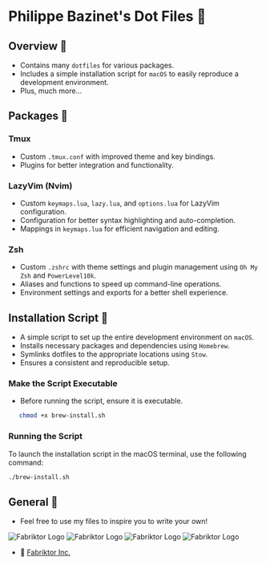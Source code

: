 # Philippe Bazinet's Dot Files 🔨

## Overview 📒

- Contains many `dotfiles` for various packages.
- Includes a simple installation script for `macOS` to easily reproduce a development environment.
- Plus, much more...

## Packages 📁

### Tmux

- Custom `.tmux.conf` with improved theme and key bindings.
- Plugins for better integration and functionality.

### LazyVim (Nvim)

- Custom `keymaps.lua`, `lazy.lua`, and `options.lua` for LazyVim configuration.
- Configuration for better syntax highlighting and auto-completion.
- Mappings in `keymaps.lua` for efficient navigation and editing.

### Zsh

- Custom `.zshrc` with theme settings and plugin management using `Oh My Zsh` and `PowerLevel10k`.
- Aliases and functions to speed up command-line operations.
- Environment settings and exports for a better shell experience.

## Installation Script 📜

- A simple script to set up the entire development environment on `macOS`.
- Installs necessary packages and dependencies using `Homebrew`.
- Symlinks dotfiles to the appropriate locations using `Stow`.
- Ensures a consistent and reproducible setup.

### Make the Script Executable
- Before running the script, ensure it is executable.

```bash
   chmod +x brew-install.sh
```

### Running the Script

To launch the installation script in the macOS terminal, use the following command:

```bash
./brew-install.sh
```

## General 💬

- Feel free to use my files to inspire you to write your own!

![Fabriktor Logo](https://backend.fabriktor.com/filehub/img/gitlab/chubby.gif)
![Fabriktor Logo](https://backend.fabriktor.com/filehub/img/gitlab/screwdriver.gif)
![Fabriktor Logo](https://backend.fabriktor.com/filehub/img/gitlab/key.gif)
![Fabriktor Logo](https://backend.fabriktor.com/filehub/img/gitlab/boss.gif)

-   🔗 [Fabriktor Inc.](https://fabriktor.com)
